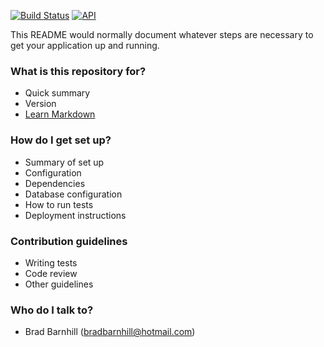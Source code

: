 [![Build Status](https://pnuema.com:2500/job/Android%20OBD%20Library/badge/icon)](https://pnuema.com:2500/job/Android%20OBD%20Library/) [![API](https://img.shields.io/badge/API-17%2B-brightgreen.svg?style=flat)](https://android-arsenal.com/api?level=17)

This README would normally document whatever steps are necessary to get your application up and running.

### What is this repository for? ###

* Quick summary
* Version
* [Learn Markdown](https://bitbucket.org/tutorials/markdowndemo)

### How do I get set up? ###

* Summary of set up
* Configuration
* Dependencies
* Database configuration
* How to run tests
* Deployment instructions

### Contribution guidelines ###

* Writing tests
* Code review
* Other guidelines

### Who do I talk to? ###

* Brad Barnhill (bradbarnhill@hotmail.com)
